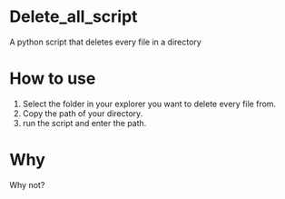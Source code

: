 # Delete_all_script
A python script that deletes every file in a directory

# How to use
1. Select the folder in your explorer you want to delete every file from.
2. Copy the path of your directory.
3. run the script and enter the path.

# Why 
Why not? 
